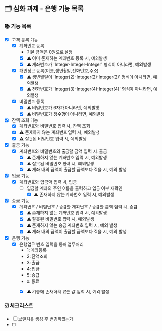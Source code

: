 ## 🗂 심화 과제 - 은행 기능 목록

###  📚 기능 목록

- [X] 고객 등록 기능
  + [X] 계좌번호 등록
    * 기본 금액은 0원으로 설정
    * [X] ⚠️ 이미 존재하는 계좌번호 등록 시, 예외발생
    * [X] ⚠️ 계좌번호가 'Integer-Integer-Integer' 형식이 아니라면, 예외발생
  + [X] 개인정보 등록(이름,생년월일,전화번호,주소)
    * [X] ⚠️ 생년월일이 'Integer(2)-Integer(2)-Integer(2)' 형식이 아니라면, 예외발생
    * [X] ⚠️ 전화번호가 'Integer(3)-Integer(4)-Integer(4)' 형식이 아니라면, 예외발생
  + [X] 비밀번호 등록
    * [X] ⚠️ 비밀번호가 6자가 아니라면, 예외발생
    * [X] ⚠️ 비밀번호가 정수형이 아니라면, 예외발생
- [X] 잔액 조회 기능
  + [X] 계좌번호와 비밀번호 입력 시, 잔액 조회
  + [X] ⚠️ 존재하지 않는 계좌번호 입력 시, 예외발생
  + [X] ⚠️ 잘못된 비밀번호 입력 시, 예외발생
- [X] 출금 기능
  - [X] 계좌번호와 비밀번호와 출금할 금액 입력 시, 출금
    + [X] ⚠️ 존재하지 않는 계좌번호 입력 시, 예외발생
    + [X] ⚠️ 잘못된 비밀번호 입력 시, 예외발생
    + [X] ⚠️ 계좌 내의 금액이 출금할 금액보다 적을 시, 예외 발생
- [X] 입금 기능
  - [X] 계좌번호와 입금액 입력 시, 입금
    - [ ] 입금할 계좌의 주인 이름을 출력하고 입금 여부 재확인
      + [X] ⚠️ 존재하지 않는 계좌번호 입력 시, 예외발생
- [X] 송금 기능
  - [X] 계좌번호 / 비밀번호 / 송금할 계좌번호 / 송금할 금액 입력 시, 송금
    + [X] ⚠️ 존재하지 않는 계좌번호 입력 시, 예외발생
    + [X] ⚠️ 잘못된 비밀번호 입력 시, 예외발생
    + [X] ⚠️ 존재하지 않는 송금 계좌번호 입력 시, 예외 발생
    + [X] ⚠️ 계좌 내의 금액이 출금할 금액보다 적을 시, 예외 발생
- [X] 은행 기능
  - [X] 은행업무 번호 입력을 통해 업무처리
    - 1: 계좌등록
    - 2: 잔액조회
    - 3: 출금
    - 4: 입금
    - 5: 송급
    - x: 종료
    + [X] ⚠️ 기능에 존재하지 않는 값 입력 시, 예외 발생


<!--
기능 목록
- [ ] : 기능명
  + [ ] : 구현할 기능
	* [ ] : 세부 기능
	* [ ] ⚠️ : 예외 처리 기능
-->


###  ☑️ 체크리스트

- [ ] 브랜치를 생성 후 변경하였는가
- [ ]
